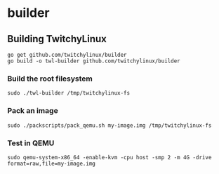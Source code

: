 # builder

## Building TwitchyLinux

```shell
go get github.com/twitchylinux/builder
go build -o twl-builder github.com/twitchylinux/builder
```

### Build the root filesystem

```shell
sudo ./twl-builder /tmp/twitchylinux-fs
```

### Pack an image

```shell
sudo ./packscripts/pack_qemu.sh my-image.img /tmp/twitchylinux-fs
```


### Test in QEMU

```shell
sudo qemu-system-x86_64 -enable-kvm -cpu host -smp 2 -m 4G -drive format=raw,file=my-image.img
```

